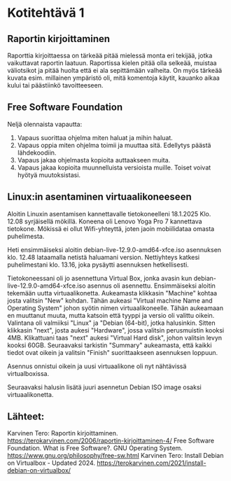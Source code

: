 # Kotitehtävä 1 

## Raportin kirjoittaminen 

Raporttia kirjoittaessa on tärkeää pitää mielessä monta eri tekijää, jotka vaikuttavat raportin laatuun. 
Raportissa kielen pitää olla selkeää, muistaa väliotsikot ja pitää huolta että ei ala sepittämään valheita. 
On myös tärkeää kuvata esim. millainen ympäristö oli, mitä komentoja käytit, kauanko aikaa kului tai päästiinkö tavoitteeseen. 

## Free Software Foundation

Neljä olennaista vapautta: 

1. Vapaus suorittaa ohjelma miten haluat ja mihin haluat. 
2. Vapaus oppia miten ohjelma toimii ja muuttaa sitä. Edellytys päästä lähdekoodiin. 
3. Vapaus jakaa ohjelmasta kopioita auttaakseen muita. 
4. Vapaus jakaa kopioita muunnelluista versioista muille. Toiset voivat hyötyä muutoksistasi. 

## Linux:in asentaminen virtuaalikoneeseen

Aloitin Linuxin asentamisen kannettavalle tietokoneelleni 18.1.2025 Klo. 12.08 syrjäisellä mökillä. 
Koneena oli Lenovo Yoga Pro 7 kannettava tietokone. Mökissä ei ollut Wifi-yhteyttä, joten jaoin mobiilidataa omasta puhelimesta.

Heti ensimmäiseksi aloitin debian-live-12.9.0-amd64-xfce.iso asennuksen klo. 12.48 lataamalla netistä haluamani version. Nettiyhteys katkesi 
puhelimestani klo. 13.16, joka pysäytti asennuksen hetkellisesti. 

Tietokoneessani oli jo asennettuna Virtual Box, jonka avasin kun debian-live-12.9.0-amd64-xfce.iso asennus oli asennettu. 
Ensimmäiseksi aloitin tekemään uutta virtuaalikonetta. Aukeamasta klikkasin "Machine" kohtaa josta valitsin "New" kohdan. Tähän aukeasi
"Virtual machine Name and Operating System" johon syötin nimen virtuaalikoneelle. Tähän aukeamaan en muuttanut muuta, mutta katsoin että 
tyyppi ja versio oli valittu oikein. Valintana oli valmiiksi "Linux" ja "Debian (64-bit), jotka halusinkin. Sitten klikkasin "next",
josta aukesi "Hardware", jossa valitsin perusmuistin kooksi 4MB. 
Klikattuani taas "next" aukesi "Virtual Hard disk", johon valitsin levyn kooksi 60GB. Seuraavaksi tarkistin "Summary" aukeamasta, että
kaikki tiedot ovat oikein ja valitsin "Finish" suorittaakseen asennuksen loppuun. 

Asennus onnistui oikein ja uusi virtuaalikone oli nyt nähtävissä virtualboxissa.

Seuraavaksi halusin lisätä juuri asennetun Debian ISO image osaksi virtuaalikonetta. 

## Lähteet: 
Karvinen Tero: Raportin kirjoittaminen. https://terokarvinen.com/2006/raportin-kirjoittaminen-4/
Free Software Foundation. What is Free Software?. GNU Operating System. https://www.gnu.org/philosophy/free-sw.html
Karvinen Tero: Install Debian on Virtualbox - Updated 2024. https://terokarvinen.com/2021/install-debian-on-virtualbox/

